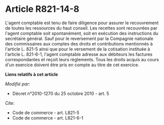 # Article R821-14-8

L'agent comptable est tenu de faire diligence pour assurer le recouvrement de toutes les ressources du haut conseil. Les
recettes sont recouvrées par l'agent comptable soit spontanément, soit en exécution des instructions du secrétaire général.
Sauf pour le reversement par la Compagnie nationale des commissaires aux comptes des droits et contributions mentionnés à
l'article L. 821-5 ainsi que pour le versement de la cotisation instituée à l'article L. 821-6-1, l'agent comptable adresse
aux débiteurs les factures correspondantes et reçoit leurs règlements. Tous les droits acquis au cours d'un exercice doivent
être pris en compte au titre de cet exercice.

**Liens relatifs à cet article**

_Modifié par_:

  - Décret n°2010-1270 du 25 octobre 2010 - art. 5

_Cite_:

  - Code de commerce - art. L821-5
  - Code de commerce - art. L821-6-1
